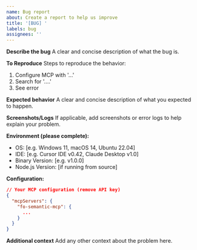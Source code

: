 ```yaml
---
name: Bug report
about: Create a report to help us improve
title: '[BUG] '
labels: bug
assignees: ''
---
```


**Describe the bug**
A clear and concise description of what the bug is.

**To Reproduce**
Steps to reproduce the behavior:
1. Configure MCP with '...'
2. Search for '....'
3. See error

**Expected behavior**
A clear and concise description of what you expected to happen.

**Screenshots/Logs**
If applicable, add screenshots or error logs to help explain your problem.

**Environment (please complete):**
 - OS: [e.g. Windows 11, macOS 14, Ubuntu 22.04]
 - IDE: [e.g. Cursor IDE v0.42, Claude Desktop v1.0]
 - Binary Version: [e.g. v1.0.0]
 - Node.js Version: [if running from source]

**Configuration:**
```json
// Your MCP configuration (remove API key)
{
  "mcpServers": {
    "fo-semantic-mcp": {
      ...
    }
  }
}
```

**Additional context**
Add any other context about the problem here.